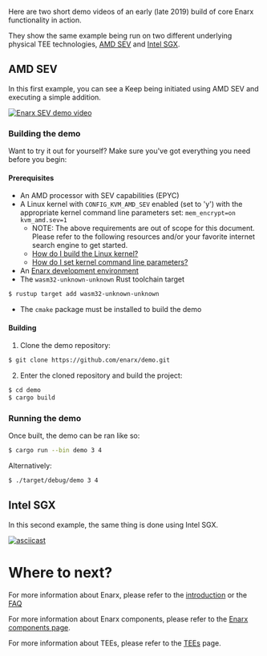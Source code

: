 Here are two short demo videos of an early (late 2019) build of core Enarx functionality in action.

They show the same example being run on two different underlying physical TEE technologies, [AMD SEV](https://github.com/enarx/enarx/wiki/SEV-architectural) and [Intel SGX](https://github.com/enarx/enarx/wiki/SGX-architectural).

## AMD SEV
In this first example, you can see a Keep being initiated using AMD SEV and executing a simple addition.

[![Enarx SEV demo video](https://github.com/enarx/enarx.github.io/blob/master/assets/video/enarx-SEV-demo-video-2019.gif)](https://raw.githubusercontent.com/enarx/enarx.github.io/master/asets/video/enarx-SEV-demo-video-2019.webm)

### Building the demo

Want to try it out for yourself? Make sure you've got everything you need
before you begin:

#### Prerequisites

* An AMD processor with SEV capabilities (EPYC)
* A Linux kernel with `CONFIG_KVM_AMD_SEV` enabled (set to 'y') with the appropriate
  kernel command line parameters set: `mem_encrypt=on kvm_amd.sev=1`
  * NOTE: The above requirements are out of scope for this document. Please refer to
    the following resources and/or your favorite internet search engine to get started.
  * [How do I build the Linux kernel?](https://kernelnewbies.org/KernelBuild)
  * [How do I set kernel command line parameters?](https://access.redhat.com/documentation/en-us/red_hat_enterprise_linux/8/html/system_design_guide/configuring-kernel-command-line-parameters_system-design-guide)
* An [Enarx development environment](https://github.com/enarx/demo.git)
* The `wasm32-unknown-unknown` Rust toolchain target

```bash
$ rustup target add wasm32-unknown-unknown
```

* The `cmake` package must be installed to build the demo

#### Building

1. Clone the demo repository:

```bash
$ git clone https://github.com/enarx/demo.git
```
2. Enter the cloned repository and build the project:

```bash
$ cd demo
$ cargo build
```

### Running the demo

Once built, the demo can be ran like so:

```bash
$ cargo run --bin demo 3 4
```

Alternatively:

```bash
$ ./target/debug/demo 3 4
```

## Intel SGX
In this second example, the same thing is done using Intel SGX.

[![asciicast](https://asciinema.org/a/IdQsQjspjypMP6rZUVSOt240d.png)](https://asciinema.org/a/IdQsQjspjypMP6rZUVSOt240d)

# Where to next?
For more information about Enarx, please refer to the [introduction](https://github.com/enarx/enarx/wiki/Enarx-Introduction) or the [FAQ](https://github.com/enarx/enarx/wiki/Enarx-FAQ)

For more information about Enarx components, please refer to the [Enarx components page](https://github.com/enarx/enarx/wiki/Enarx-components).

For more information about TEEs, please refer to the [TEEs](https://github.com/enarx/enarx/wiki/TEEs-(Trusted-Execution-Environment)) page.
